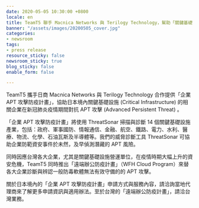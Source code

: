 ```yaml
---
date: 2020-05-05 10:30:00 +0800
locale: en
title: TeamT5 聯手 Macnica Networks 與 Terilogy Technology，幫助「關鍵基礎設施」對抗 APT 攻擊
banner: "/assets/images/20200505_cover.jpg"
categories:
- newsroom
tags:
- press release
resource_sticky: false
newsroom_sticky: true
blog_sticky: false
enable_form: false

---
```

TeamT5 攜手日商 Macnica Networks 與 Terilogy Technology 合作提供「企業 APT 攻擊防疫計畫」，協助日本境內關鍵基礎設施 (Critical Infrastructure) 的相關企業在新冠肺炎疫情期間對抗 APT 攻擊 (Advanced Persistent Threat) 。

「企業 APT 攻擊防疫計畫」將使用 ThreatSonar 掃描與診斷 14 個關鍵基礎設施產業，包括：政府、軍事國防、情報通信、金融、航空、鐵路、電力、水利、醫療、物流、化學、石油瓦斯及半導體等。我們的威脅診斷工具 ThreatSonar 可協助企業防範資安事件於未然，及早偵測潛藏的 APT 風險。

同時因應台灣各大企業，尤其是關鍵基礎設施營運單位，在疫情時期大幅上升的資安危機，TeamT5 同時推出「遠端辦公防疫計畫」（WFH Cloud Program）來替各大企業診斷與辨認一般防毒軟體無法有效守備的的 APT 攻擊。

關於日本境內的「企業 APT 攻擊防疫計畫」申請方式與服務內容，請洽詢當地代理商來了解更多申請資訊與適用辦法。至於台灣的「遠端辦公防疫計畫」，請洽台灣業務。